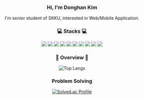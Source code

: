 
<div align='center'>
  
### Hi, I'm Donghan Kim
I'm senior student of SKKU, interested in Web/Mobile Application.
<br>

### 💻 Stacks 💻

<img src="https://img.shields.io/badge/C-A8B9CC?style=flat-square&logo=C&logoColor=FFFFFF"/> <img src="https://img.shields.io/badge/Python-3776AB?style=flat-square&logo=Python&logoColor=FFFFFF"/> <img src="https://img.shields.io/badge/JavaScript-F7DF1E?style=flat-square&logo=JavaScript&logoColor=000000"/> <img src="https://img.shields.io/badge/TypeScript-3178C6?style=flat-square&logo=TypeScript&logoColor=FFFFFF"/> <img src="https://img.shields.io/badge/React-61DAFB?style=flat-square&logo=React&logoColor=000000"/> <img src="https://img.shields.io/badge/Flutter-02569B?style=flat-square&logo=Flutter&logoColor=FFFFFF"/> <img src="https://img.shields.io/badge/Kotlin-7F52FF?style=flat-square&logo=Kotlin&logoColor=FFFFFF"/> <img src="https://img.shields.io/badge/Android-3DDC84?style=flat-square&logo=Android&logoColor=FFFFFF"/> <img src="https://img.shields.io/badge/Swift-fE4F2E?style=flat-square&logo=Swift&logoColor=FFFFFF"/> <img src="https://img.shields.io/badge/Firebase-FFCC35?style=flat-square&logo=Firebase&logoColor=000000"/>

### 📌 Overview 📌

![Top Langs](https://github-readme-stats.vercel.app/api/top-langs/?username=pendant-k&layout=compact&theme=tokyonight)

### Problem Solving

[![Solved.ac Profile](http://mazassumnida.wtf/api/v2/generate_badge?boj=pendant0706)](https://solved.ac/pendant0706/)

</div>




<!--
**pendant-k/pendant-k** is a ✨ _special_ ✨ repository because its `README.md` (this file) appears on your GitHub profile.

Here are some ideas to get you started:

- 🔭 I’m currently working on ...
- 🌱 I’m currently learning ...
-->

